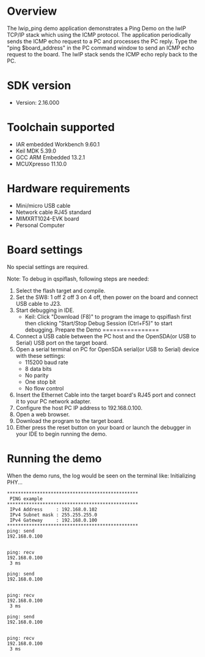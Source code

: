 Overview
========

The lwip_ping demo application demonstrates a Ping Demo on the lwIP TCP/IP stack which using the ICMP protocol. The
application periodically sends the ICMP echo request to a PC and processes the PC reply. Type the "ping $board_address"
in the PC command window to send an ICMP echo request to the board. The lwIP stack sends the ICMP echo reply back to the
PC.


SDK version
===========
- Version: 2.16.000

Toolchain supported
===================
- IAR embedded Workbench  9.60.1
- Keil MDK  5.39.0
- GCC ARM Embedded  13.2.1
- MCUXpresso  11.10.0

Hardware requirements
=====================
- Mini/micro USB cable
- Network cable RJ45 standard
- MIMXRT1024-EVK board
- Personal Computer

Board settings
==============
No special settings are required.


Note:
To debug in qspiflash, following steps are needed:
1. Select the flash target and compile.
2. Set the SW8: 1 off 2 off 3 on 4 off, then power on the board and connect USB cable to J23.
3. Start debugging in IDE.
   - Keil: Click "Download (F8)" to program the image to qspiflash first then clicking "Start/Stop Debug Session (Ctrl+F5)" to start debugging.
Prepare the Demo
================
1.  Connect a USB cable between the PC host and the OpenSDA(or USB to Serial) USB port on the target board.
2.  Open a serial terminal on PC for OpenSDA serial(or USB to Serial) device with these settings:
    - 115200 baud rate
    - 8 data bits
    - No parity
    - One stop bit
    - No flow control
3.  Insert the Ethernet Cable into the target board's RJ45 port and connect it to your PC network adapter.
4.  Configure the host PC IP address to 192.168.0.100.
5.  Open a web browser.
6.  Download the program to the target board.
7.  Either press the reset button on your board or launch the debugger in your IDE to begin running the demo.

Running the demo
================
When the demo runs, the log would be seen on the terminal like:
	Initializing PHY...

	************************************************
	 PING example
	************************************************
	 IPv4 Address     : 192.168.0.102
	 IPv4 Subnet mask : 255.255.255.0
	 IPv4 Gateway     : 192.168.0.100
	************************************************
	ping: send
	192.168.0.100


	ping: recv
	192.168.0.100
	 3 ms

	ping: send
	192.168.0.100


	ping: recv
	192.168.0.100
	 3 ms

	ping: send
	192.168.0.100


	ping: recv
	192.168.0.100
	 3 ms
